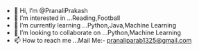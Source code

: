 - 👋 Hi, I’m @PranaliPrakash
- 👀 I’m interested in ...Reading,Football
- 🌱 I’m currently learning ...Python,Java,Machine Learning
- 💞️ I’m looking to collaborate on ...Python,Machine Learning
- 📫 How to reach me ...Mail Me:- pranaliparab1325@gmail.com

<!---
PranaliPrakash/PranaliPrakash is a ✨ special ✨ repository because its `README.md` (this file) appears on your GitHub profile.
You can click the Preview link to take a look at your changes.
--->
